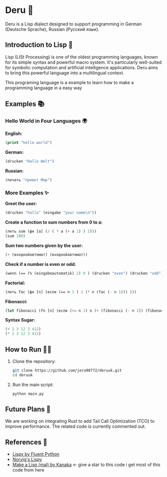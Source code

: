 # Deru 🚀

Deru is a Lisp dialect designed to support programming in German (Deutsche Sprache), Russian (Русский язык).

## Introduction to Lisp 🧠
Lisp (LISt Processing) is one of the oldest programming languages, known for its simple syntax and powerful macro system. It's particularly well-suited for symbolic computation and artificial intelligence applications. Deru aims to bring this powerful language into a multilingual context.

This programing language is a example to learn how to make a programming language in a easy way 

## Examples 📚

### Hello World in Four Languages 🌍

**English:**
```lisp
(print "hello world")
```

**German:**
```lisp
(drucken "Hallo Welt")
```

**Russian:**
```lisp
(печать "привет Мир")
```

### More Examples ✨

**Greet the user:**
```lisp
(drucken "hallo" (eingabe "your name\n"))
```

**Create a function to sum numbers from 0 to a:**
```lisp
(леть sum (фн [a] (/ ( * a (+ a 1) ) 2)))
(sum 100)
```

**Sum two numbers given by the user:**
```lisp
(+ (входнойавтомат) (входнойавтомат))
```

**Check if a number is even or odd:**
```lisp
(wenn (== (% (eingabeautomatik) 2) 0 ) (drucken "even") (drucken "odd"))
```

**Factorial:**
```lisp
(леть fac (фн [n] (если (== n 1 ) 1 (* n (fac (- n 1))) )))
```

**Fibonacci:**
```lisp
(let fibonacci (fn [n] (если (<= n 1) n (+ (fibonacci (- n 1)) (fibonacci (- n 2))))))
```

**Syntax Sugar:**
```lisp
(+ 2 3 12 3 412)
(* 2 3 12 3 412)
```

## How to Run 🏃‍♂️

1. Clone the repository:
    ```bash
    git clone https://github.com/jero98772/deruuk.git
    cd deruuk
    ```

2. Run the main script:
    ```bash
    python main.py
    ```

## Future Plans 🌟
We are working on integrating Rust to add Tail Call Optimization (TCO) to improve performance. The related code is currently commented out.

## References 🔗

- [Lispy by Fluent Python](https://github.com/fluentpython/lispy)
- [Norvig's Lispy](https://norvig.com/lispy.html)
- [Make a Lisp (mal) by Kanaka](https://github.com/kanaka/mal) <- give a star to this code i get most of this code from here
